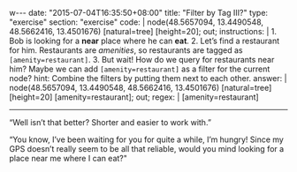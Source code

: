 w---
date: "2015-07-04T16:35:50+08:00"
title: "Filter by Tag III?"
type: "exercise"
section: "exercise"
code: | 
    node(48.5657094, 13.4490548, 48.5662416, 13.4501676)
        [natural=tree]
        [height=20];
    out;
instructions: |
    1. Bob is looking for a __near__ place where he can __eat__.
    2. Let’s find a restaurant for him. Restaurants are _amenities_, so restaurants are tagged as `[amenity=restaurant]`.
    3. But wait! How do we query for restaurants near him? Maybe we can add `[amenity=restaurant]` as a filter for the current node?
hint: Combine the filters by putting them next to each other.
answer: |
    node(48.5657094, 13.4490548, 48.5662416, 13.4501676)
        [natural=tree]
        [height=20]
        [amenity=restaurant];
    out;
regex: |
    \[amenity=restaurant\]

---

“Well isn’t that better? Shorter and easier to work with.”

“You know, I’ve been waiting for you for quite a while, I’m hungry! Since my GPS doesn’t really seem to be all that reliable, would you mind looking for a place near me where I can eat?"
